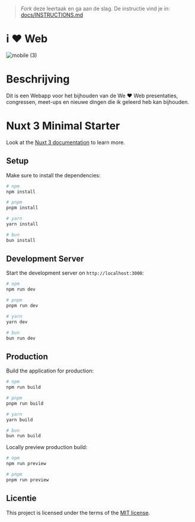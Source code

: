 > _Fork_ deze leertaak en ga aan de slag. De instructie vind je in: [docs/INSTRUCTIONS.md](docs/INSTRUCTIONS.md)

# i ❤️ Web

![mobile (3)](https://github.com/iBadr49/i-love-web-app/assets/112857932/d2e19562-2dea-4418-9f69-fb9752f9a1b5)


# Beschrijving 

Dit is een Webapp voor het bijhouden van de We ♥ Web presentaties, congressen, meet-ups en nieuwe dingen die ik geleerd heb kan bijhouden.

# Nuxt 3 Minimal Starter

Look at the [Nuxt 3 documentation](https://nuxt.com/docs/getting-started/introduction) to learn more.

## Setup

Make sure to install the dependencies:

```bash
# npm
npm install

# pnpm
pnpm install

# yarn
yarn install

# bun
bun install
```

## Development Server

Start the development server on `http://localhost:3000`:

```bash
# npm
npm run dev

# pnpm
pnpm run dev

# yarn
yarn dev

# bun
bun run dev
```

## Production

Build the application for production:

```bash
# npm
npm run build

# pnpm
pnpm run build

# yarn
yarn build

# bun
bun run build
```

Locally preview production build:

```bash
# npm
npm run preview

# pnpm
pnpm run preview

```




## Licentie

This project is licensed under the terms of the [MIT license](./LICENSE).
